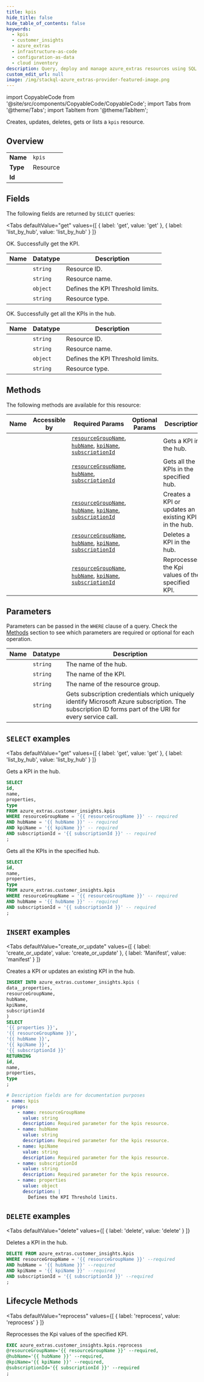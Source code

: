 ```yaml
--- 
title: kpis
hide_title: false
hide_table_of_contents: false
keywords:
  - kpis
  - customer_insights
  - azure_extras
  - infrastructure-as-code
  - configuration-as-data
  - cloud inventory
description: Query, deploy and manage azure_extras resources using SQL
custom_edit_url: null
image: /img/stackql-azure_extras-provider-featured-image.png
---
```


import CopyableCode from '@site/src/components/CopyableCode/CopyableCode';
import Tabs from '@theme/Tabs';
import TabItem from '@theme/TabItem';

Creates, updates, deletes, gets or lists a <code>kpis</code> resource.

## Overview
<table><tbody>
<tr><td><b>Name</b></td><td><code>kpis</code></td></tr>
<tr><td><b>Type</b></td><td>Resource</td></tr>
<tr><td><b>Id</b></td><td><CopyableCode code="azure_extras.customer_insights.kpis" /></td></tr>
</tbody></table>

## Fields

The following fields are returned by `SELECT` queries:

<Tabs
    defaultValue="get"
    values={[
        { label: 'get', value: 'get' },
        { label: 'list_by_hub', value: 'list_by_hub' }
    ]}
>
<TabItem value="get">

OK. Successfully get the KPI.

<table>
<thead>
    <tr>
    <th>Name</th>
    <th>Datatype</th>
    <th>Description</th>
    </tr>
</thead>
<tbody>
<tr>
    <td><CopyableCode code="id" /></td>
    <td><code>string</code></td>
    <td>Resource ID.</td>
</tr>
<tr>
    <td><CopyableCode code="name" /></td>
    <td><code>string</code></td>
    <td>Resource name.</td>
</tr>
<tr>
    <td><CopyableCode code="properties" /></td>
    <td><code>object</code></td>
    <td>Defines the KPI Threshold limits.</td>
</tr>
<tr>
    <td><CopyableCode code="type" /></td>
    <td><code>string</code></td>
    <td>Resource type.</td>
</tr>
</tbody>
</table>
</TabItem>
<TabItem value="list_by_hub">

OK. Successfully get all the KPIs in the hub.

<table>
<thead>
    <tr>
    <th>Name</th>
    <th>Datatype</th>
    <th>Description</th>
    </tr>
</thead>
<tbody>
<tr>
    <td><CopyableCode code="id" /></td>
    <td><code>string</code></td>
    <td>Resource ID.</td>
</tr>
<tr>
    <td><CopyableCode code="name" /></td>
    <td><code>string</code></td>
    <td>Resource name.</td>
</tr>
<tr>
    <td><CopyableCode code="properties" /></td>
    <td><code>object</code></td>
    <td>Defines the KPI Threshold limits.</td>
</tr>
<tr>
    <td><CopyableCode code="type" /></td>
    <td><code>string</code></td>
    <td>Resource type.</td>
</tr>
</tbody>
</table>
</TabItem>
</Tabs>

## Methods

The following methods are available for this resource:

<table>
<thead>
    <tr>
    <th>Name</th>
    <th>Accessible by</th>
    <th>Required Params</th>
    <th>Optional Params</th>
    <th>Description</th>
    </tr>
</thead>
<tbody>
<tr>
    <td><a href="#get"><CopyableCode code="get" /></a></td>
    <td><CopyableCode code="select" /></td>
    <td><a href="#parameter-resourceGroupName"><code>resourceGroupName</code></a>, <a href="#parameter-hubName"><code>hubName</code></a>, <a href="#parameter-kpiName"><code>kpiName</code></a>, <a href="#parameter-subscriptionId"><code>subscriptionId</code></a></td>
    <td></td>
    <td>Gets a KPI in the hub.</td>
</tr>
<tr>
    <td><a href="#list_by_hub"><CopyableCode code="list_by_hub" /></a></td>
    <td><CopyableCode code="select" /></td>
    <td><a href="#parameter-resourceGroupName"><code>resourceGroupName</code></a>, <a href="#parameter-hubName"><code>hubName</code></a>, <a href="#parameter-subscriptionId"><code>subscriptionId</code></a></td>
    <td></td>
    <td>Gets all the KPIs in the specified hub.</td>
</tr>
<tr>
    <td><a href="#create_or_update"><CopyableCode code="create_or_update" /></a></td>
    <td><CopyableCode code="insert" /></td>
    <td><a href="#parameter-resourceGroupName"><code>resourceGroupName</code></a>, <a href="#parameter-hubName"><code>hubName</code></a>, <a href="#parameter-kpiName"><code>kpiName</code></a>, <a href="#parameter-subscriptionId"><code>subscriptionId</code></a></td>
    <td></td>
    <td>Creates a KPI or updates an existing KPI in the hub.</td>
</tr>
<tr>
    <td><a href="#delete"><CopyableCode code="delete" /></a></td>
    <td><CopyableCode code="delete" /></td>
    <td><a href="#parameter-resourceGroupName"><code>resourceGroupName</code></a>, <a href="#parameter-hubName"><code>hubName</code></a>, <a href="#parameter-kpiName"><code>kpiName</code></a>, <a href="#parameter-subscriptionId"><code>subscriptionId</code></a></td>
    <td></td>
    <td>Deletes a KPI in the hub.</td>
</tr>
<tr>
    <td><a href="#reprocess"><CopyableCode code="reprocess" /></a></td>
    <td><CopyableCode code="exec" /></td>
    <td><a href="#parameter-resourceGroupName"><code>resourceGroupName</code></a>, <a href="#parameter-hubName"><code>hubName</code></a>, <a href="#parameter-kpiName"><code>kpiName</code></a>, <a href="#parameter-subscriptionId"><code>subscriptionId</code></a></td>
    <td></td>
    <td>Reprocesses the Kpi values of the specified KPI.</td>
</tr>
</tbody>
</table>

## Parameters

Parameters can be passed in the `WHERE` clause of a query. Check the [Methods](#methods) section to see which parameters are required or optional for each operation.

<table>
<thead>
    <tr>
    <th>Name</th>
    <th>Datatype</th>
    <th>Description</th>
    </tr>
</thead>
<tbody>
<tr id="parameter-hubName">
    <td><CopyableCode code="hubName" /></td>
    <td><code>string</code></td>
    <td>The name of the hub.</td>
</tr>
<tr id="parameter-kpiName">
    <td><CopyableCode code="kpiName" /></td>
    <td><code>string</code></td>
    <td>The name of the KPI.</td>
</tr>
<tr id="parameter-resourceGroupName">
    <td><CopyableCode code="resourceGroupName" /></td>
    <td><code>string</code></td>
    <td>The name of the resource group.</td>
</tr>
<tr id="parameter-subscriptionId">
    <td><CopyableCode code="subscriptionId" /></td>
    <td><code>string</code></td>
    <td>Gets subscription credentials which uniquely identify Microsoft Azure subscription. The subscription ID forms part of the URI for every service call.</td>
</tr>
</tbody>
</table>

## `SELECT` examples

<Tabs
    defaultValue="get"
    values={[
        { label: 'get', value: 'get' },
        { label: 'list_by_hub', value: 'list_by_hub' }
    ]}
>
<TabItem value="get">

Gets a KPI in the hub.

```sql
SELECT
id,
name,
properties,
type
FROM azure_extras.customer_insights.kpis
WHERE resourceGroupName = '{{ resourceGroupName }}' -- required
AND hubName = '{{ hubName }}' -- required
AND kpiName = '{{ kpiName }}' -- required
AND subscriptionId = '{{ subscriptionId }}' -- required
;
```
</TabItem>
<TabItem value="list_by_hub">

Gets all the KPIs in the specified hub.

```sql
SELECT
id,
name,
properties,
type
FROM azure_extras.customer_insights.kpis
WHERE resourceGroupName = '{{ resourceGroupName }}' -- required
AND hubName = '{{ hubName }}' -- required
AND subscriptionId = '{{ subscriptionId }}' -- required
;
```
</TabItem>
</Tabs>


## `INSERT` examples

<Tabs
    defaultValue="create_or_update"
    values={[
        { label: 'create_or_update', value: 'create_or_update' },
        { label: 'Manifest', value: 'manifest' }
    ]}
>
<TabItem value="create_or_update">

Creates a KPI or updates an existing KPI in the hub.

```sql
INSERT INTO azure_extras.customer_insights.kpis (
data__properties,
resourceGroupName,
hubName,
kpiName,
subscriptionId
)
SELECT 
'{{ properties }}',
'{{ resourceGroupName }}',
'{{ hubName }}',
'{{ kpiName }}',
'{{ subscriptionId }}'
RETURNING
id,
name,
properties,
type
;
```
</TabItem>
<TabItem value="manifest">

```yaml
# Description fields are for documentation purposes
- name: kpis
  props:
    - name: resourceGroupName
      value: string
      description: Required parameter for the kpis resource.
    - name: hubName
      value: string
      description: Required parameter for the kpis resource.
    - name: kpiName
      value: string
      description: Required parameter for the kpis resource.
    - name: subscriptionId
      value: string
      description: Required parameter for the kpis resource.
    - name: properties
      value: object
      description: |
        Defines the KPI Threshold limits.
```
</TabItem>
</Tabs>


## `DELETE` examples

<Tabs
    defaultValue="delete"
    values={[
        { label: 'delete', value: 'delete' }
    ]}
>
<TabItem value="delete">

Deletes a KPI in the hub.

```sql
DELETE FROM azure_extras.customer_insights.kpis
WHERE resourceGroupName = '{{ resourceGroupName }}' --required
AND hubName = '{{ hubName }}' --required
AND kpiName = '{{ kpiName }}' --required
AND subscriptionId = '{{ subscriptionId }}' --required
;
```
</TabItem>
</Tabs>


## Lifecycle Methods

<Tabs
    defaultValue="reprocess"
    values={[
        { label: 'reprocess', value: 'reprocess' }
    ]}
>
<TabItem value="reprocess">

Reprocesses the Kpi values of the specified KPI.

```sql
EXEC azure_extras.customer_insights.kpis.reprocess 
@resourceGroupName='{{ resourceGroupName }}' --required, 
@hubName='{{ hubName }}' --required, 
@kpiName='{{ kpiName }}' --required, 
@subscriptionId='{{ subscriptionId }}' --required
;
```
</TabItem>
</Tabs>
